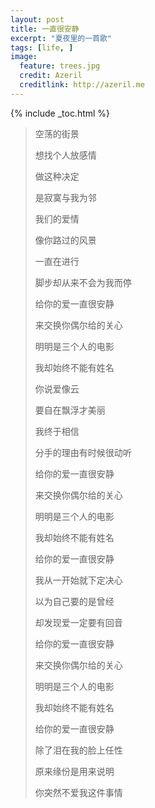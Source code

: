 ```yaml
---
layout: post
title: 一直很安静
excerpt: "夏夜里的一首歌"
tags: [life, ]
image:
  feature: trees.jpg
  credit: Azeril
  creditlink: http://azeril.me
---
```


{% include _toc.html %}

> 空荡的街景
> 
> 想找个人放感情
>
> 做这种决定
>
> 是寂寞与我为邻
> 
> 我们的爱情
> 
> 像你路过的风景
> 
> 一直在进行
> 
> 脚步却从来不会为我而停
> 
> 给你的爱一直很安静
>
> 来交换你偶尔给的关心
>
> 明明是三个人的电影
> 
> 我却始终不能有姓名
> 
> 你说爱像云
> 
> 要自在飘浮才美丽
> 
> 我终于相信
> 
> 分手的理由有时候很动听
> 
> 给你的爱一直很安静
> 
> 来交换你偶尔给的关心
> 
> 明明是三个人的电影
> 
> 我却始终不能有姓名
> 
> 给你的爱一直很安静
> 
> 我从一开始就下定决心
> 
> 以为自己要的是曾经
> 
> 却发现爱一定要有回音
> 
> 给你的爱一直很安静
> 
> 来交换你偶尔给的关心
> 
> 明明是三个人的电影
> 
> 我却始终不能有姓名
> 
> 给你的爱一直很安静
> 
> 除了泪在我的脸上任性
> 
> 原来缘份是用来说明
> 
> 你突然不爱我这件事情









